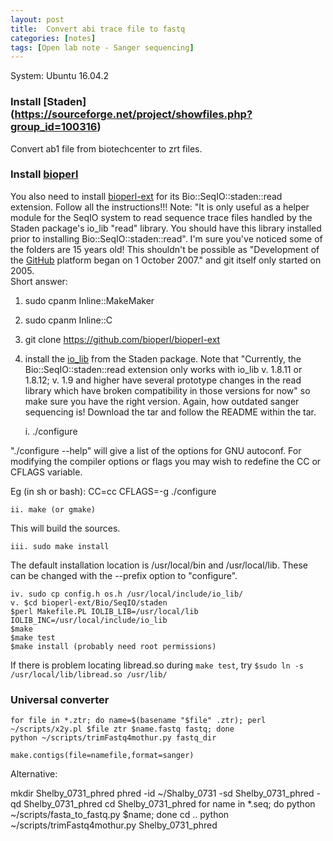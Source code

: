 ```yaml
---
layout: post
title:  Convert abi trace file to fastq
categories: [notes]
tags: [Open lab note - Sanger sequencing]
---
```


System: Ubuntu 16.04.2
### Install [Staden] (https://sourceforge.net/project/showfiles.php?group_id=100316)

Convert ab1 file from biotechcenter to zrt files.
### Install [bioperl](http://bioperl.org/INSTALL.html)
You also need to install [bioperl-ext](https://github.com/bioperl/bioperl-ext) for its Bio::SeqIO::staden::read extension. Follow all the instructions!!! Note: "It is only useful as a helper module for the SeqIO system to read sequence trace files handled by the Staden package's io\_lib "read" library. You should have this library installed prior to installing Bio::SeqIO::staden::read". I'm sure you've noticed some of the folders are 15 years old! This shouldn't be possible as "Development of the [GitHub](https://en.wikipedia.org/wiki/GitHub) platform began on 1 October 2007." and git itself only started on 2005.  
Short answer:  
1. sudo cpanm Inline::MakeMaker  
2. sudo cpanm Inline::C  
3. git clone https://github.com/bioperl/bioperl-ext  
4. install the [io\_lib](https://sourceforge.net/projects/staden/files/io_lib/) from the Staden package. Note that "Currently, the Bio::SeqIO::staden::read extension only works with io_lib v. 1.8.11 or 1.8.12; v. 1.9 and higher have several prototype changes in the read library which have broken compatibility in those versions for now" so make sure you have the right version. Again, how outdated sanger sequencing is! Download the tar and follow the README within the tar.  
   
	i. ./configure

"./configure --help" will give a list of the options for GNU autoconf. For
modifying the compiler options or flags you may wish to redefine the CC or
CFLAGS variable.

Eg (in sh or bash):
   CC=cc CFLAGS=-g ./configure

	ii. make (or gmake)

This will build the sources.

	iii. sudo make install
	
The default installation location is /usr/local/bin and /usr/local/lib. These
can be changed with the --prefix option to "configure".   
	
	iv. sudo cp config.h os.h /usr/local/include/io_lib/
	v. $cd bioperl-ext/Bio/SeqIO/staden
	$perl Makefile.PL IOLIB_LIB=/usr/local/lib IOLIB_INC=/usr/local/include/io_lib
	$make
	$make test
	$make install (probably need root permissions)
	
If there is problem locating libread.so during `make test`, try `$sudo ln -s /usr/local/lib/libread.so /usr/lib/`



### Universal converter
	
	for file in *.ztr; do name=$(basename "$file" .ztr); perl ~/scripts/x2y.pl $file ztr $name.fastq fastq; done
	python ~/scripts/trimFastq4mothur.py fastq_dir
	
	make.contigs(file=namefile,format=sanger)
	
Alternative:

mkdir Shelby_0731_phred
phred -id ~/Shalby_0731 -sd Shelby_0731_phred -qd Shelby_0731_phred
cd Shelby_0731_phred
for name in *.seq; do python ~/scripts/fasta_to_fastq.py $name; done
cd ..
python ~/scripts/trimFastq4mothur.py Shelby_0731_phred